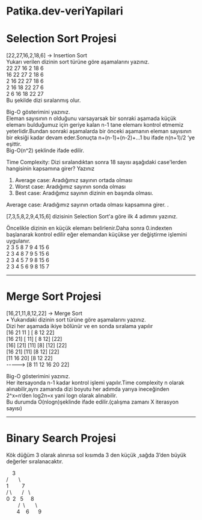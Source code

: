 # Patika.dev-veriYapilari  
# Selection Sort Projesi




[22,27,16,2,18,6] -> Insertion Sort <br>
Yukarı verilen dizinin sort türüne göre aşamalarını yazınız.<br>
22 27 16 2 18 6<br>
16 22 27 2 18 6 <br>
2 16 22 27 18 6<br>
2 16 18 22 27 6<br>
2 6 16 18 22 27 <br>
Bu şekilde dizi sıralanmış olur.<br>

Big-O gösterimini yazınız.<br>
Eleman sayısının n olduğunu varsayarsak bir sonraki aşamada  küçük elemanı bulduğumuz için geriye kalan n-1 tane elemanı kontrol etmemiz yeterlidir.Bundan sonraki aşamalarda bir önceki aşamanın eleman sayısının bir eksiği kadar devam eder.Sonuçta n+(n-1)+(n-2)+…1 bu ifade n(n+1)/2 ‘ye eşittir.<br> 
Big-O(n^2) şeklinde ifade edilir.<br>





Time Complexity: Dizi sıralandıktan sonra 18 sayısı aşağıdaki case'lerden hangisinin kapsamına girer? Yazınız
1.	Average case: Aradığımız sayının ortada olması
2.	Worst case: Aradığımız sayının sonda olması
3.	Best case: Aradığımız sayının dizinin en başında olması.

Average case: Aradığımız sayının ortada olması kapsamına girer.
.

[7,3,5,8,2,9,4,15,6] dizisinin Selection Sort'a göre ilk 4 adımını yazınız.
 
Öncelikle dizinin en küçük elemanı belirlenir.Daha sonra 0.indexten başlanarak kontrol edilir eğer elemandan küçükse yer değiştirme işlemini uygulanır.<br>
2 3 5 8 7 9 4 15 6<br>
2 3 4 8 7 9 5 15 6<br>
2 3 4 5 7 9 8 15 6<br>
2 3 4 5 6 9 8 15 7<br>
<hr>


# Merge Sort Projesi
[16,21,11,8,12,22] -> Merge Sort<br>
•	Yukarıdaki dizinin sort türüne göre aşamalarını yazınız.<br>
Dizi her aşamada ikiye bölünür ve en sonda sıralama yapılır<br>
        [16 21 11 ]                                               [ 8   12  22]<br>
[16  21]           [ 11]                                       [ 8   12]                 [22]<br>
[16]         [21]         [11]                                  [8]              [12]                  [22]<br>
[16  21]           [11]                                         [8       12]                            [22]<br>
[11 16 20]                                                       [8   12 22]<br>
----->  [8 11 12 16 20 22]<br>



Big-O gösterimini yazınız.<br>
Her itersayonda n-1 kadar kontrol işlemi yapılır.Time complexity n olarak alınabilir,aynı zamanda dizi  boyutu her adımda yarıya ineceğinden 2^x=n’den log2n=x yani logn olarak alınabilir.<br>
Bu durumda O(nlogn)şeklinde ifade edilir.(çalışma zamanı X iterasyon sayısı)<br>
<hr>


# Binary Search Projesi <br>
Kök düğüm 3 olarak alınırsa sol kısımda 3 den küçük ,sağda 3’den büyük değerler sıralanacaktır. <br>



  &nbsp;   &nbsp;   3 <br>
        / &nbsp;  &nbsp;  &nbsp;&nbsp;\ <br>
    1&nbsp; &nbsp; &nbsp;&nbsp; &nbsp;  7 <br>
   /&nbsp;\ &nbsp;  &nbsp; &nbsp; / &nbsp; \ <br>
  0&nbsp; 2  &nbsp; 5 &nbsp; &nbsp; 8 <br>
&nbsp; &nbsp;&nbsp;&nbsp; &nbsp; / &nbsp;\ &nbsp;  &nbsp; &nbsp; \ <br>
&nbsp; &nbsp;&nbsp;&nbsp;&nbsp; 4 &nbsp;  &nbsp;6 &nbsp;&nbsp;&nbsp; &nbsp;9





















 

